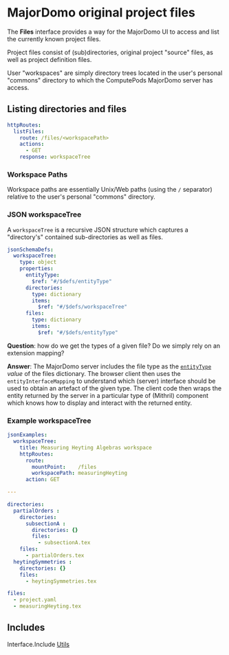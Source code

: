 # MajorDomo original project files

<!-- toc -->

The **Files** interface provides a way for the MajorDomo UI to access and
list the currently known project files.

Project files consist of (sub)directories, original project "source"
files, as well as project definition files.

User "workspaces" are simply directory trees located in the user's
personal "commons" directory to which the ComputePods MajorDomo server has
access.

## Listing directories and files

```yaml
httpRoutes:
  listFiles:
    route: /files/<workspacePath>
    actions:
      - GET
    response: workspaceTree
```
### Workspace Paths

Workspace paths are essentially Unix/Web paths (using the `/` separator)
relative to the user's personal "commons" directory.

### JSON workspaceTree

A `workspaceTree` is a recursive JSON structure which captures a
"directory's" contained sub-directories as well as files.

```yaml
jsonSchemaDefs:
  workspaceTree:
    type: object
    properties:
      entityType:
        $ref: "#/$defs/entityType"
      directories:
        type: dictionary
        items:
          $ref: "#/$defs/workspaceTree"
      files:
        type: dictionary
        items:
          $ref: "#/$defs/entityType"
```

**Question**: how do we get the types of a given file? Do we simply rely
on an extension mapping?

**Answer**: The MajorDomo server includes the file type as the
[`entityType`](Utils.md#entity-types) *value* of the files dictionary. The
browser client then uses the `entityInterfaceMapping` to understand which
(server) interface should be used to obtain an artefact of the given type.
The client code then wraps the entity returned by the server in a
particular type of (Mithril) component which knows how to display and
interact with the returned entity.

### Example workspaceTree

```yaml
jsonExamples:
  workspaceTree:
    title: Measuring Heyting Algebras workspace
    httpRoutes:
      route:
        mountPoint:    /files
        workspacePath: measuringHeyting
      action: GET

---

directories:
  partialOrders :
    directories:
      subsectionA :
        directories: {}
        files:
          - subsectionA.tex
    files:
      - partialOrders.tex
  heytingSymmetries :
    directories: {}
    files:
      - heytingSymmetries.tex

files:
  - project.yaml
  - measuringHeyting.tex

```

## Includes

Interface.Include [Utils](Utils.md)
